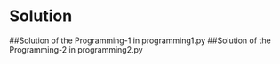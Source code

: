 # Solution
##Solution of the Programming-1 in programming1.py
##Solution of the Programming-2 in programming2.py
